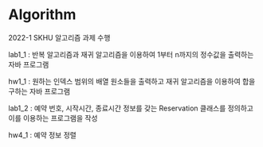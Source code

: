 # Algorithm
2022-1 SKHU 알고리즘 과제 수행

lab1_1 : 반복 알고리즘과 재귀 알고리즘을 이용하여 1부터 n까지의 정수값을 출력하는 자바 프로그램 
 
hw1_1 : 원하는 인덱스 범위의 배열 원소들을 출력하고 재귀 알고리즘을 이용하여 합을 구하는 자바 프로그램
 
lab1_2 : 예약 번호, 시작시간, 종료시간 정보를 갖는 Reservation 클래스를 정의하고 이를 이용하는 프로그램을 작성

hw4_1 : 예약 정보 정렬
